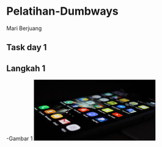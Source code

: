 # Pelatihan-Dumbways
Mari Berjuang

## Task day 1

## Langkah 1

-Gambar 1
![Img 1](assets/blog%201.jpg) 